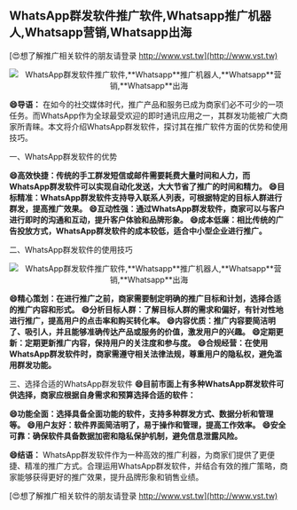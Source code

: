 ## **WhatsApp群发软件推广软件,**Whatsapp**推广机器人,**Whatsapp**营销,**Whatsapp**出海**

[😍想了解推广相关软件的朋友请登录 http://www.vst.tw](http://www.vst.tw)

 <center><img src="https://vst.tw/MP4/tuiguang/png/5.png" alt="WhatsApp群发软件推广软件,**Whatsapp**推广机器人,**Whatsapp**营销,**Whatsapp**出海"></center>

**😄导语：**
在如今的社交媒体时代，推广产品和服务已成为商家们必不可少的一项任务。而WhatsApp作为全球最受欢迎的即时通讯应用之一，其群发功能被广大商家所青睐。本文将介绍WhatsApp群发软件，探讨其在推广软件方面的优势和使用技巧。

一、WhatsApp群发软件的优势

**😄高效快捷：传统的手工群发短信或邮件需要耗费大量时间和人力，而WhatsApp群发软件可以实现自动化发送，大大节省了推广的时间和精力。**
**😄目标精准：WhatsApp群发软件支持导入联系人列表，可根据特定的目标人群进行群发，提高推广效果。**
**😄互动性强：通过WhatsApp群发软件，商家可以与客户进行即时的沟通和互动，提升客户体验和品牌形象。**
**😄成本低廉：相比传统的广告投放方式，WhatsApp群发软件的成本较低，适合中小型企业进行推广。**

二、WhatsApp群发软件的使用技巧

 <center><img src="https://vst.tw/MP4/tuiguang/png/0.png" alt="WhatsApp群发软件推广软件,**Whatsapp**推广机器人,**Whatsapp**营销,**Whatsapp**出海"></center>

**😄精心策划：在进行推广之前，商家需要制定明确的推广目标和计划，选择合适的推广内容和形式。**
**😄分析目标人群：了解目标人群的需求和偏好，有针对性地进行推广，提高用户的点击率和购买转化率。**
**😄内容优质：推广内容要简洁明了、吸引人，并且能够准确传达产品或服务的价值，激发用户的兴趣。**
**😄定期更新：定期更新推广内容，保持用户的关注度和参与度。**
**😄合规经营：在使用WhatsApp群发软件时，商家需遵守相关法律法规，尊重用户的隐私权，避免滥用群发功能。**

三、选择合适的WhatsApp群发软件
**😄目前市面上有多种WhatsApp群发软件可供选择，商家应根据自身需求和预算选择合适的软件：**

**😄功能全面：选择具备全面功能的软件，支持多种群发方式、数据分析和管理等。**
**😄用户友好：软件界面简洁明了，易于操作和管理，提高工作效率。**
**😄安全可靠：确保软件具备数据加密和隐私保护机制，避免信息泄露风险。**

**😄结语：**
WhatsApp群发软件作为一种高效的推广利器，为商家们提供了更便捷、精准的推广方式。合理运用WhatsApp群发软件，并结合有效的推广策略，商家能够获得更好的推广效果，提升品牌形象和销售业绩。

[😍想了解推广相关软件的朋友请登录 http://www.vst.tw](http://www.vst.tw)



